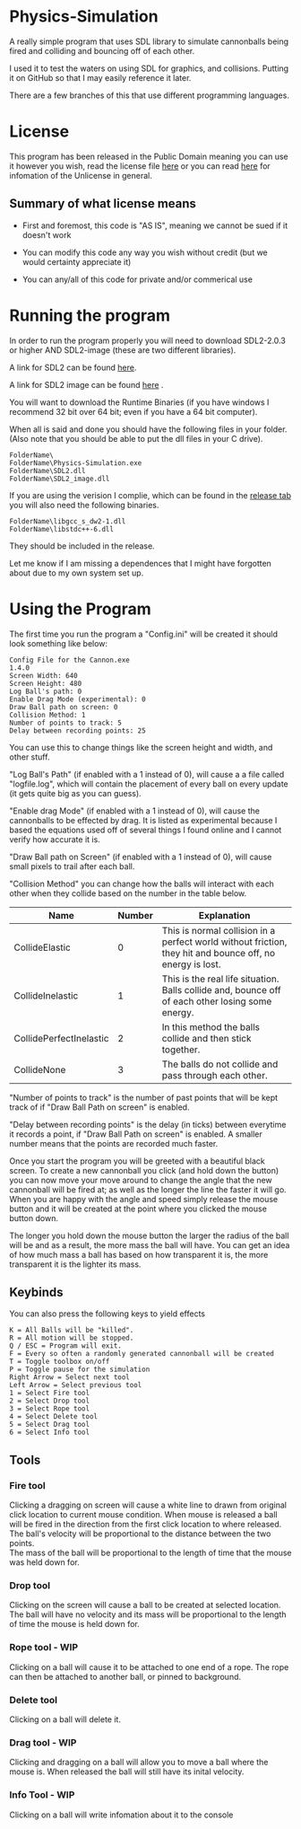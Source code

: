 # Physics-Simulation

A really simple program that uses SDL library to simulate cannonballs being fired and colliding and bouncing off of each other.

I used it to test the waters on using SDL for graphics, and collisions. Putting it on GitHub so that I may easily reference it later.

There are a few branches of this that use different programming languages.

# License

This program has been released in the Public Domain meaning you can use it however you wish, read the license file [here](https://github.com/Dragon-Wonder/Physics-Collision-Simulator/blob/master/docs/LICENSE.md) 
or you can read [here](http://unlicense.org) for infomation of the Unlicense in general.

## Summary of what license means

* First and foremost, this code is "AS IS", meaning we cannot be sued if it doesn't work

* You can modify this code any way you wish without credit (but we would certainty appreciate it)

* You can any/all of this code for private and/or commerical use

# Running the program

In order to run the program properly you will need to download SDL2-2.0.3 or higher AND SDL2-image (these are two different libraries). 

A link for SDL2 can be found [here](https://www.libsdl.org/download-2.0.php).

A link for SDL2 image can be found [here](https://www.libsdl.org/projects/SDL_image/) .

You will want to download the Runtime Binaries (if you have windows I recommend 32 bit over 64 bit; even if you have a 64 bit computer).

When all is said and done you should have the following files in your folder. (Also note that you should be able to put the dll files in your C drive).

```
FolderName\
FolderName\Physics-Simulation.exe
FolderName\SDL2.dll
FolderName\SDL2_image.dll
```

If you are using the verision I complie, which can be found in the [release tab](https://github.com/Dragon-Wonder/Physics-Collision-Simulator/releases) 
you will also need the following binaries. 

```
FolderName\libgcc_s_dw2-1.dll
FolderName\libstdc++-6.dll
```

They should be included in the release. 

Let me know if I am missing a dependences that I might have forgotten about due to my own system set up.

# Using the Program

The first time you run the program a "Config.ini" will be created it should look something like below:

```
Config File for the Cannon.exe
1.4.0
Screen Width: 640
Screen Height: 480
Log Ball's path: 0
Enable Drag Mode (experimental): 0
Draw Ball path on screen: 0
Collision Method: 1
Number of points to track: 5
Delay between recording points: 25
```

You can use this to change things like the screen height and width, and other stuff.

"Log Ball's Path" (if enabled with a 1 instead of 0), will cause a a file called "logfile.log", which will contain the placement of every ball on every update (it gets quite big as you can guess).

"Enable drag Mode" (if enabled with a 1 instead of 0), will cause the cannonballs to be effected by drag. It is listed as experimental because I based the equations used off of several things I found 
online and I cannot verify how accurate it is.

"Draw Ball path on Screen" (if enabled with a 1 instead of 0), will cause small pixels to trail after each ball.

"Collision Method" you can change how the balls will interact with each other when they collide based on the number in the table below.

| Name                    | Number | Explanation                                                                                                |
|-------------------------|--------|------------------------------------------------------------------------------------------------------------|
| CollideElastic          | 0      | This is normal collision in a perfect world without  friction, they hit and bounce off, no energy is lost. |
| CollideInelastic        | 1      | This is the real life situation. Balls collide and,  bounce off of each other losing some energy.          |
| CollidePerfectInelastic | 2      | In this method the balls collide and then stick together.                                                  |
| CollideNone             | 3      | The balls do not collide and pass through each other.                                                      |


"Number of points to track" is the number of past points that will be kept track of if "Draw Ball Path on screen" is enabled.

"Delay between recording points" is the delay (in ticks) between everytime it records a point, if "Draw Ball Path on screen" is enabled.
A smaller number means that the points are recorded much faster.

Once you start the program you will be greeted with a beautiful black screen. To create a new cannonball you click (and hold down the button) 
you can now move your move around to change the angle that the new cannonball will be fired at; as well as the longer the line the faster it will go. 
When you are happy with the angle and speed simply release the mouse button and it will be created at the point where you clicked the mouse button down.

The longer you hold down the mouse button the larger the radius of the ball will be and as a result, the more mass the ball will have. You can get an 
idea of how much mass a ball has based on how transparent it is, the more transparent it is the lighter its mass.

## Keybinds

You can also press the following keys to yield effects

```
K = All Balls will be "killed".
R = All motion will be stopped.
Q / ESC = Program will exit.
F = Every so often a randomly generated cannonball will be created
T = Toggle toolbox on/off
P = Toggle pause for the simulation
Right Arrow = Select next tool
Left Arrow = Select previous tool
1 = Select Fire tool
2 = Select Drop tool
3 = Select Rope tool
4 = Select Delete tool
5 = Select Drag tool
6 = Select Info tool
```

## Tools

### Fire tool

Clicking a dragging on screen will cause a white line to drawn from original click location to current mouse condition. 
When mouse is released a ball will be fired in the direction from the first click location to where released. The ball's velocity will be proportional to the distance between the two points.  
The mass of the ball will be proportional to the length of time that the mouse was held down for.

### Drop tool

Clicking on the screen will cause a ball to be created at selected location. The ball will have no velocity and its mass will be proportional to the length of time the mouse is held down for.

### Rope tool - WIP

Clicking on a ball will cause it to be attached to one end of a rope. The rope can then be attached to another ball, or pinned to background. 

### Delete tool

Clicking on a ball will delete it.

### Drag tool - WIP

Clicking and dragging on a ball will allow you to move a ball where the mouse is. When released the ball will still have its inital velocity.

### Info Tool - WIP

Clicking on a ball will write infomation about it to the console
